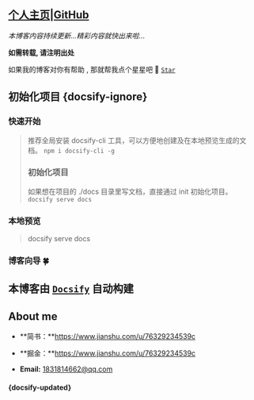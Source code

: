  ## [个人主页](https://quanqiuheike.github.io/blogs)|[GitHub](https://github.com/quanqiuheike/blogs)
*本博客内容持续更新...精彩内容就快出来啦...*

**如需转载, 请注明出处**

如果我的博客对你有帮助 , 那就帮我点个星星吧 🤣 [`Star`](https://github.com/quanqiuheike/blogs)
## 初始化项目 {docsify-ignore}
### 快速开始
> 推荐全局安装 docsify-cli 工具，可以方便地创建及在本地预览生成的文档。
>   ```npm i docsify-cli -g```
>
> ### 初始化项目  
> 如果想在项目的 ./docs 目录里写文档，直接通过 init 初始化项目。
> ```docsify serve docs```
### 本地预览
> docsify serve docs

### 博客向导 🍀
本博客由 [`Docsify`](https://docsify.js.org/#/zh-cn/) 自动构建
---

## About me

- **简书：**https://www.jianshu.com/u/76329234539c

- **掘金：**https://www.jianshu.com/u/76329234539c

- **Email:** 1831814662@qq.com
#### {docsify-updated}

 
